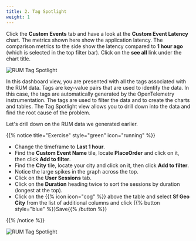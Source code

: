 ```yaml
---
title: 2. Tag Spotlight
weight: 1
---
```


Click the **Custom Events** tab and have a look at the **Custom Event Latency** chart. The metrics shown here show the application latency. The comparison metrics to the side show the latency compared to **1 hour ago** (which is selected in the top filter bar). Click on the **see all** link under the chart title.

![RUM Tag Spotlight](../images/rum-tag-spotlight.png?width=40vw)

In this dashboard view, you are presented with all the tags associated with the RUM data. Tags are key-value pairs that are used to identify the data. In this case, the tags are automatically generated by the OpenTelemetry instrumentation. The tags are used to filter the data and to create the charts and tables. The Tag Spotlight view allows you to drill down into the data and find the root cause of the problem.

Let's drill down on the RUM data we generated earlier.

{{% notice title="Exercise" style="green" icon="running" %}}

* Change the timeframe to **Last 1 hour**.
* Find the **Custom Event Name** tile, locate **PlaceOrder** and click on it, then click **Add to filter**.
* Find the **City** tile, locate your city and click on it, then click **Add to filter**.
* Notice the large spikes in the graph across the top.
* Click on the **User Sessions** tab.
* Click on the **Duration** heading twice to sort the sessions by duration (longest at the top).
* Click on the {{% icon icon="cog" %}} above the table and select **Sf Geo City** from the list of additional columns and click {{% button style="blue" %}}Save{{% /button %}}

{{% /notice %}}

![RUM Tag Spotlight](../images/rum-user-sessions.png?width=40vw)
